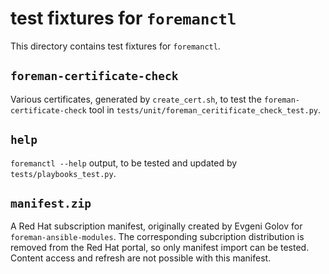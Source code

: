 # test fixtures for `foremanctl`

This directory contains test fixtures for `foremanctl`.

## `foreman-certificate-check`

Various certificates, generated by `create_cert.sh`, to test the `foreman-certificate-check` tool in `tests/unit/foreman_ceritificate_check_test.py`.

## `help`

`foremanctl --help` output, to be tested and updated by `tests/playbooks_test.py`.

## `manifest.zip`

A Red Hat subscription manifest, originally created by Evgeni Golov for `foreman-ansible-modules`.
The corresponding subcription distribution is removed from the Red Hat portal, so only manifest import can be tested.
Content access and refresh are not possible with this manifest.
